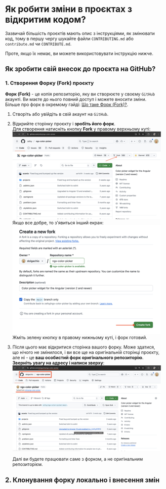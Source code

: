# Як робити зміни в проєктах з відкритим кодом?

Зазвичай більшість проєктів мають опис з інструкціями, як змінювати код, тому в першу чергу шукайте файли `CONTRIBUTING.md` або `contribute.md` чи `CONTRIBUTE.md`.

Проте, якщо їх немає, ви можете використовувати інструкцію нижче.

## Як зробити свій внесок до проєкта на GitHub?

### 1. Створення Форку (Fork) проєкту

**Форк (Fork)** - це копія репозиторію, яку ви створюєте у своєму `GitHub` акаунті. Ви маєте до нього повний доступ і можете вносити зміни. Більше про форк в окремому гайді: [Що таке Форк (Fork)?](./lib/fork.md).

1. Створіть або увійдіть в свій акаунт на `GitHub`.
2. Відкрийте сторінку проєкту і **зробіть його форк**.  
    Для створення натисніть кнопку **Fork** у правому верхньому куті:
    ![Скріншот створення форку на GitHub](./images/fork-1.png)
    Якщо все добре, то з'явиться інший екран:
    ![Скріншот створення форку на GitHub другий екран](./images/fork-2.png)
    Жміть зелену кнопку в правому нижньому куті, і форк готовий.
3. Після цього має відкритися сторінка вашого форку. Може здатися, що нічого не змінилося, і ви все ще на оригінальній сторінці проєкту, але ні - це **ваш особистий форк оригінального репозиторію**. **Зверніть увагу на адресу і написи зверху**:
    ![Скріншот форку проєкта](./images/fork-3.png)

    Далі ви будете працювати саме з форком, а не оригінальним репозиторієм.

## 2. Клонування форку локально і внесення змін



